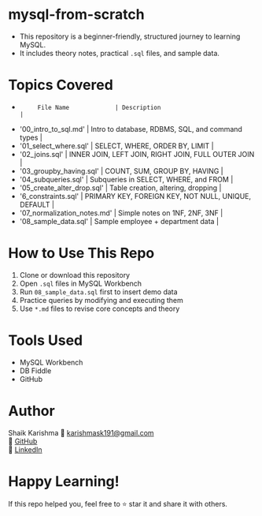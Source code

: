 # mysql-from-scratch
- This repository is a beginner-friendly, structured journey to learning MySQL.  
- It includes theory notes, practical `.sql` files, and sample data.

# Topics Covered
-          File Name             | Description                                         |

-    '00_intro_to_sql.md'        | Intro to database, RDBMS, SQL, and command types    |
-    '01_select_where.sql'       | SELECT, WHERE, ORDER BY, LIMIT                      |
-    '02_joins.sql'              | INNER JOIN, LEFT JOIN, RIGHT JOIN, FULL OUTER JOIN  |
-    '03_groupby_having.sql'     | COUNT, SUM, GROUP BY, HAVING                        |
-    '04_subqueries.sql'         | Subqueries in SELECT, WHERE, and FROM               |
-    '05_create_alter_drop.sql'  | Table creation, altering, dropping                  |
-    '6_constraints.sql'         | PRIMARY KEY, FOREIGN KEY, NOT NULL, UNIQUE, DEFAULT |
-    '07_normalization_notes.md' | Simple notes on 1NF, 2NF, 3NF                       |
-    '08_sample_data.sql'        | Sample employee + department data                   |

# How to Use This Repo
1. Clone or download this repository
2. Open `.sql` files in MySQL Workbench
3. Run `08_sample_data.sql` first to insert demo data
4. Practice queries by modifying and executing them
5. Use `*.md` files to revise core concepts and theory
   
# Tools Used
- MySQL Workbench
- DB Fiddle
- GitHub
  
# Author
Shaik Karishma 
📧 karishmask191@gmail.com  
🔗 [GitHub](https://github.com/karishmask191)  
🔗 [LinkedIn](https://linkedin.com/in/shaik-karishma191)

# Happy Learning!
If this repo helped you, feel free to ⭐ star it and share it with others.
